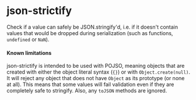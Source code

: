 # json-strictify

Check if a value can safely be JSON.stringify'd, i.e. if it doesn't contain values that would be dropped during serialization (such as functions, `undefined` or `NaN`).

#### Known limitations

json-strictify is intended to be used with POJSO, meaning objects that are created with either the object literal syntax (`{}`) or with `Object.create(null)`. It will reject any object that does not have `Object` as its prototype (or none at all). This means that some values will fail validation even if they are completely safe to stringify. Also, any `toJSON` methods are ignored.
